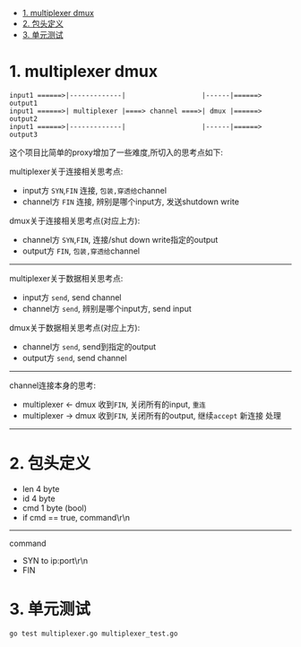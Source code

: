 <!-- TOC -->

- [1. multiplexer dmux](#1-multiplexer-dmux)
- [2. 包头定义](#2-包头定义)
- [3. 单元测试](#3-单元测试)

<!-- /TOC -->


<a id="markdown-1-multiplexer-dmux" name="1-multiplexer-dmux"></a>
# 1. multiplexer dmux

```
input1 ======>|-------------|                   |------|======> output1
input1 ======>| multiplexer |====> channel ====>| dmux |======> output2
input1 ======>|-------------|                   |------|======> output3
```

这个项目比简单的proxy增加了一些难度,所切入的思考点如下:

multiplexer关于连接相关思考点:
* input方 `SYN`,`FIN` 连接, `包装,穿透给`channel
* channel方 `FIN` 连接, 辨别是哪个input方, 发送shutdown write

dmux关于连接相关思考点(对应上方):
* channel方 `SYN`,`FIN`, 连接/shut down write指定的output
* output方 `FIN`, `包装,穿透给`channel

---
multiplexer关于数据相关思考点:
* input方 `send`, send channel
* channel方 `send`, 辨别是哪个input方, send input

dmux关于数据相关思考点(对应上方):
* channel方 `send`, send到指定的output
* output方 `send`, send channel

---

channel连接本身的思考:
* multiplexer <- dmux 收到`FIN`, 关闭所有的input, `重连`
* multiplexer -> dmux 收到`FIN`, 关闭所有的output,  继续`accept` 新连接 处理

---


<a id="markdown-2-包头定义" name="2-包头定义"></a>
# 2. 包头定义

* len 4 byte
* id 4 byte
* cmd 1 byte (bool)
* if cmd == true, command\r\n

---
command
* SYN to ip:port\r\n
* FIN


<a id="markdown-3-单元测试" name="3-单元测试"></a>
# 3. 单元测试

```bash
go test multiplexer.go multiplexer_test.go
```
